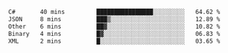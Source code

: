<!--START_SECTION:waka-->

```txt
C#       40 mins         ████████████████░░░░░░░░░   64.62 %
JSON     8 mins          ███▒░░░░░░░░░░░░░░░░░░░░░   12.89 %
Other    6 mins          ██▓░░░░░░░░░░░░░░░░░░░░░░   10.82 %
Binary   4 mins          █▓░░░░░░░░░░░░░░░░░░░░░░░   06.83 %
XML      2 mins          █░░░░░░░░░░░░░░░░░░░░░░░░   03.65 %
```

<!--END_SECTION:waka-->
